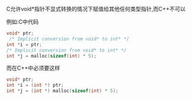 C允许void*指针不显式转换的情况下赋值给其他任何类型指针,而C++不可以

例如:C中代码
```C++
void* ptr;
 /* Implicit conversion from void* to int* */
int *i = ptr;
/* Implicit conversion from void* to int* */
int *j = malloc(sizeof(int) * 5); 
```
而在C++中必须要这样
```C++
void* ptr;
int *i = (int *) ptr;
int *j = (int *) malloc(sizeof(int) * 5);
```
